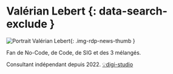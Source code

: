 # Valérian Lebert {: data-search-exclude }

![Portrait Valérian Lebert](https://cdn.geotribu.fr/img/internal/contributeurs/vleb.png "Portrait Valérian Lebert"){: .img-rdp-news-thumb }

Fan de No-Code, de Code, de SIG et des 3 mélangés.  

Consultant indépendant depuis 2022.
[💡digi-studio](https://digi-stud.io)
